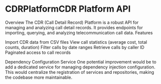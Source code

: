 # CDRPlatformCDR Platform API
Overview
The CDR (Call Detail Record) Platform is a robust API for managing and analyzing call detail records. It provides endpoints for importing, querying, and analyzing telecommunication call data.
Features

Import CDR data from CSV files
View call statistics (average cost, total counts, duration)
Filter calls by date ranges
Retrieve calls by caller ID
Paginated access to call records

Dependency Configuration Service
One potential improvement would be to add a dedicated service for managing dependency injection configuration. This would centralize the registration of services and repositories, making the codebase more maintainable.
